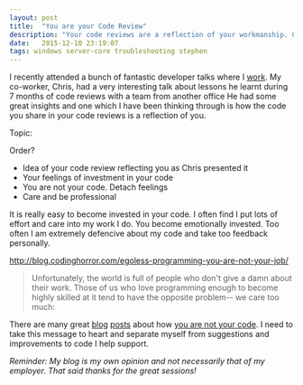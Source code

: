 ```yaml
---
layout: post
title:  "You are your Code Review"
description: "Your code reviews are a reflection of your workmanship. Care about what you do and put your best effort forward."
date:   2015-12-10 23:19:07
tags: windows server-core troubleshooting stephen
---
```


I recently attended a bunch of fantastic developer talks where I [work][d2l].
My co-worker, Chris, had a very interesting talk about lessons he learnt during
7 months of code reviews with a team from another office  He had some great
insights and one which I have been thinking through is how the code you share
in your code reviews is a reflection of you.

Topic:

Order?

* Idea of your code review reflecting you as Chris presented it
* Your feelings of investment in your code
* You are not your code. Detach feelings
* Care and be professional

It is really easy to become invested in your code. I often find I put lots of
effort and care into my work I do. You become emotionally invested. Too often
I am extremely defencive about my code and take too feedback personally.

http://blog.codinghorror.com/egoless-programming-you-are-not-your-job/

> Unfortunately, the world is full of people who don't give a damn about their
> work. Those of us who love programming enough to become highly skilled at it
> tend to have the opposite problem-- we care too much: 

There are many great [blog][scott] [posts][horror] about how [you are not your code][google]. I
need to take this message to heart and separate myself from suggestions and
improvements to code I help support.


*Reminder: My blog is my own opinion and not necessarily that of my employer.
That said thanks for the great sessions!*

[d2l]: http://www.d2l.com/
[scott]: http://www.hanselman.com/blog/YouAreNotYourCode.aspx
[horror]: http://blog.codinghorror.com/egoless-programming-you-are-not-your-job/
[google]: https://www.google.ca/search?q=you+are+not+your+code
